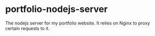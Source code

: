 # portfolio-nodejs-server
The nodejs server for my portfolio website. It relies on Nginx to proxy certain requests to it.
